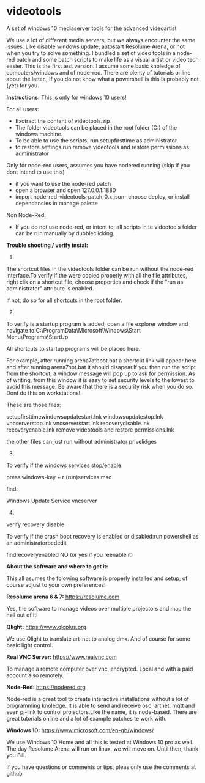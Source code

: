 # videotools
A set of windows 10 mediaserver tools for the advanced videoartist

We use a lot of different media servers, but we always encounter the same issues. Like disable windows update, autostart Resolume Arena, or not when you try to solve something. I bundled  a set of video tools in a node-red patch and some batch scripts to make life  as a visual artist or video tech easier. This is the first test version. I assume some basic knoledge of computers/windows and of node-red. There are plenty of tutorials online about the latter.,  If you do not know what a powershell is this is probably not (yet) for you.

**Instructions:**
This is only for windows 10 users!

For all users:
- Exctract the content of videotools.zip
- The folder videotools can be placed in the root folder (C:\) of the windows machine.
- To be able to use the scripts, run setupfirsttime as administrator.
- to restore settings run remove videotools and restore permissions as administrator

Only for node-red users, assumes you have nodered running (skip if you dont intend to use this)
- if you want to use the node-red patch
- open a browser and open 127.0.0.1:1880
- import node-red-videotools-patch_0.x.json- choose deploy, or install dependancies in manage palette

Non Node-Red:
- If you do not use node-red, or intent to, all scripts in te videotools folder can be run manually by dubbleclicking.


**Trouble shooting / verify instal:**

1.
The shortcut files in the videotools folder can be run without the node-red interface.To verify if the were copied properly with all the file attributes, right clik on a shortcut file, choose properties and check if the "run as administrator" attribute is enabled.

If not, do so for all shortcuts in the root folder.


2. 
To verify is a startup program is added, open  a file explorer window and navigate to:C:\ProgramData\Microsoft\Windows\Start Menu\Programs\StartUp

All shortcuts to startup programs will be placed here.

For example, after running arena7atboot.bat a shortcut link will appear here and after running arena7not.bat it should disapear.If you then run the script from the shortcut, a window message will pop up to ask for permission. As of writing, from this window it is easy to set security levels to the lowest to avoid this message. Be aware that there is a security risk when you do so. Dont do this on workstations!

These are those files:

setupfirsttimewindowsupdatestart.lnk
windowsupdatestop.lnk
vncserverstop.lnk
vncserverstart.lnk
recoverydisable.lnk
recoveryenable.lnk
remove videotools and restore permissions.lnk

the other files can just run without administrator privelidges


3.
To verify if the windows services stop/enable:

press windows-key + r (run)services.msc

find:

Windows Update Service
vncserver


4. 
verify recovery disable

To verify if the crash boot recovery is enabled or disabled:run powershell as an administratorbcdedit

findrecoveryenabled         NO (or yes if you reenable it)



**About the software and where to get it:**

This all asumes the folowing software is properly installed and setup, of course adjust to your own preferences!

**Resolume arena 6 & 7:**
https://resolume.com

Yes, the software to manage videos over multiple projectors and map the hell out of it!



**Qlight:**
https://www.qlcplus.org

We use Qlight to translate art-net to analog dmx. And of course for some basic light control.


**Real VNC Server:**
https://www.realvnc.com

To manage a remote computer over vnc, encrypted. Local and with a paid account also remotely.  


**Node-Red:**
https://nodered.org

Node-red is a great tool to create interactive installations without a lot of programming knoledge.  It is able to send and receive osc, artnet, mqtt and even pj-link to control projectors.Like the name, it is node-based. There are great tutorials online and a lot of example patches te work with.

**Windows 10:**
https://www.microsoft.com/en-gb/windows/

We use Windows 10 Home and all this is tested at Windows 10 pro as well. The day Resolume Arena will run on linux, we will move on. Until then, thank you Bill.

If you have questions or comments or tips, pleas only use the comments at github

